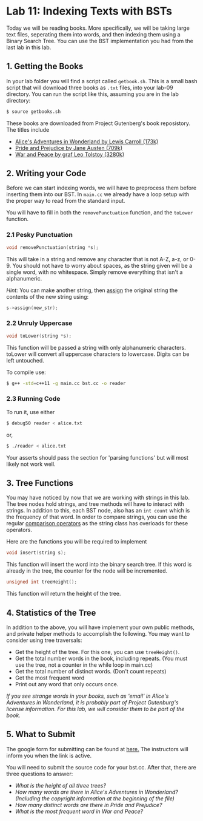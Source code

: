 # Lab 11: Indexing Texts with BSTs

Today we will be reading books. More specifically, we will be taking large text files, seperating them into words, and then indexing them using a Binary Search Tree. You can use the BST implementation you had from the last lab in this lab.

## 1. Getting the Books

In your lab folder you will find a script called `getbook.sh`. This is a small bash script that will download three books as `.txt` files, into your lab-09 directory. You can run the script like this, assuming you are in the lab directory:

```bash
$ source getbooks.sh
```

These books are downloaded from Project Gutenberg's book reposistory. The titles include 
* [Alice's Adventures in Wonderland by Lewis Carroll (173k)](http://www.gutenberg.org/ebooks/11)
* [Pride and Prejudice by Jane Austen (709k)](http://www.gutenberg.org/ebooks/1342)
* [War and Peace by graf Leo Tolstoy (3280k)](http://www.gutenberg.org/ebooks/2600)

## 2. Writing your Code

Before we can start indexing words, we will have to preprocess them before inserting them into our BST. In `main.cc` we already have a loop setup with the proper way to read from the standard input.

You will have to fill in both the `removePunctuation` function, and the `toLower` function.

### 2.1 Pesky Punctuation
```c++
void removePunctuation(string *s);
```
This will take in a string and remove any character that is not A-Z, a-z, or 0-9. You should not have to worry about spaces, as the string given will be a single word, with no whitespace. Simply remove everything that isn't a alphanumeric.

*Hint:* You can make another string, then [assign](http://en.cppreference.com/w/cpp/string/basic_string/assign) the original string the contents of the new string using:

```c++
s->assign(new_str);
```

### 2.2 Unruly Uppercase

```c++
void toLower(string *s);
```
This function will be passed a string with only alphanumeric characters. toLower will convert all uppercase characters to lowercase. Digits can be left untouched.

To compile use:

```bash
$ g++ -std=c++11 -g main.cc bst.cc -o reader
```

### 2.3 Running Code

To run it, use either 

```bash
$ debug50 reader < alice.txt 
```

or,

```bash
$ ./reader < alice.txt
```

Your asserts should pass the section for 'parsing functions'
but will most likely not work well.

## 3. Tree Functions

You may have noticed by now that we are working with strings in this lab. The tree nodes hold strings, and tree methods will have to interact with strings. In addition to this, each BST node, also has an `int count` which is the frequency of that word. In order to compare strings, you can use the regular [comparison operators](http://en.cppreference.com/w/cpp/string/basic_string/operator_cmp) as the string class has overloads for these operators.

Here are the functions you will be required to implement

```c++
void insert(string s);
```
This function will insert the word into the binary search tree. If this word is already in the 
tree, the counter for the node will be incremented.

```c++
unsigned int treeHeight();
```
This function will return the height of the tree.

## 4. Statistics of the Tree

In addition to the above, you will have implement your own public methods, and private helper methods to accomplish the following. You may want to consider using tree traversals:

* Get the height of the tree. For this one, you can use `treeHeight()`.
* Get the total number words in the book, including repeats. (You must use the tree, not a counter in the while loop in main.cc)
* Get the total number of distinct words. (Don't count repeats)
* Get the most frequent word
* Print out any word that only occurs once.

*If you see strange words in your books, such as 'email' in Alice's Adventures in Wonderland, it is probably part of Project Gutenburg's license information. For this lab, we will consider them to be part of the book.*

## 5. What to Submit

The google form for submitting can be found at [here.](https://docs.google.com/forms/d/e/1FAIpQLScKmAYjsGLEKsNXbOhjc-wszyEKUJP5uJyD4N848tJP9FRM-g/viewform?usp=sf_link) The instructors will inform you when the link is active.

You will need to submit the source code for your bst.cc. After that, there are three questions to answer:

* *What is the height of all three trees?*
* *How many words are there in Alice's Adventures in Wonderland? (Including the copyright information at the beginning of the file)*
* *How many distinct words are there in Pride and Prejudice?*
* *What is the most frequent word in War and Peace?*
